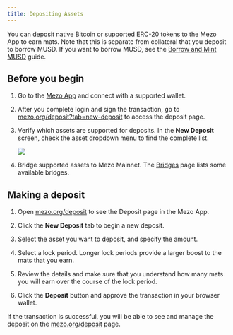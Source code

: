 ```yaml
---
title: Depositing Assets
---
```


You can deposit native Bitcoin or supported ERC-20 tokens to the Mezo App to earn mats. Note that this is separate from collateral that you deposit to borrow MUSD. If you want to borrow MUSD, see the [Borrow and Mint MUSD]() guide.

## Before you begin

1. Go to the [Mezo App](https://mezo.org/overview) and connect with a supported wallet.
1. After you complete login and sign the transaction, go to [mezo.org/deposit?tab=new-deposit](https://mezo.org/deposit?tab=new-deposit) to access the deposit page.
1. Verify which assets are supported for deposits. In the **New Deposit** screen, check the asset dropdown menu to find the complete list.

    ![](/docs/images/portal/deposit-assets-list.avif)

1. Bridge supported assets to Mezo Mainnet. The [Bridges](/docs/users/mainnet/bridges) page lists some available bridges.

## Making a deposit

1. Open [mezo.org/deposit](https://mezo.org/deposit) to see the Deposit page in the Mezo App.

1. Click the **New Deposit** tab to begin a new deposit.

1. Select the asset you want to deposit, and specify the amount.

1. Select a lock period. Longer lock periods provide a larger boost to the mats that you earn.

1. Review the details and make sure that you understand how many mats you will earn over the course of the lock period.

1. Click the **Deposit** button and approve the transaction in your browser wallet.

If the transaction is successful, you will be able to see and manage the deposit on the [mezo.org/deposit](https://mezo.org/deposit) page.
